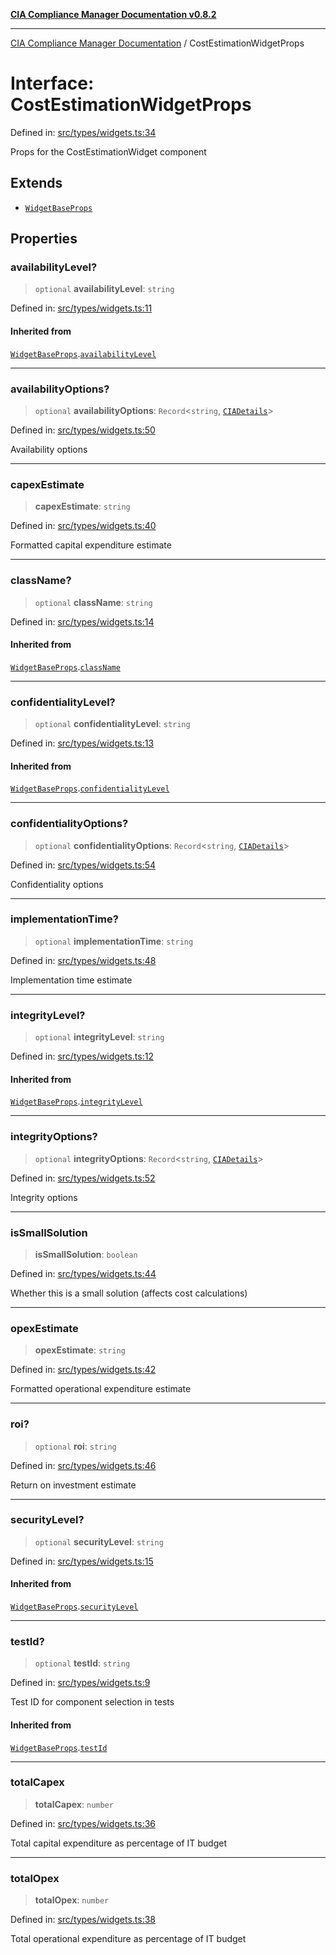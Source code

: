 [**CIA Compliance Manager Documentation v0.8.2**](../README.md)

***

[CIA Compliance Manager Documentation](../globals.md) / CostEstimationWidgetProps

# Interface: CostEstimationWidgetProps

Defined in: [src/types/widgets.ts:34](https://github.com/Hack23/cia-compliance-manager/blob/423c5d261c747ade8ca2550e176aa05168b5a31e/src/types/widgets.ts#L34)

Props for the CostEstimationWidget component

## Extends

- [`WidgetBaseProps`](WidgetBaseProps.md)

## Properties

### availabilityLevel?

> `optional` **availabilityLevel**: `string`

Defined in: [src/types/widgets.ts:11](https://github.com/Hack23/cia-compliance-manager/blob/423c5d261c747ade8ca2550e176aa05168b5a31e/src/types/widgets.ts#L11)

#### Inherited from

[`WidgetBaseProps`](WidgetBaseProps.md).[`availabilityLevel`](WidgetBaseProps.md#availabilitylevel)

***

### availabilityOptions?

> `optional` **availabilityOptions**: `Record`\<`string`, [`CIADetails`](CIADetails.md)\>

Defined in: [src/types/widgets.ts:50](https://github.com/Hack23/cia-compliance-manager/blob/423c5d261c747ade8ca2550e176aa05168b5a31e/src/types/widgets.ts#L50)

Availability options

***

### capexEstimate

> **capexEstimate**: `string`

Defined in: [src/types/widgets.ts:40](https://github.com/Hack23/cia-compliance-manager/blob/423c5d261c747ade8ca2550e176aa05168b5a31e/src/types/widgets.ts#L40)

Formatted capital expenditure estimate

***

### className?

> `optional` **className**: `string`

Defined in: [src/types/widgets.ts:14](https://github.com/Hack23/cia-compliance-manager/blob/423c5d261c747ade8ca2550e176aa05168b5a31e/src/types/widgets.ts#L14)

#### Inherited from

[`WidgetBaseProps`](WidgetBaseProps.md).[`className`](WidgetBaseProps.md#classname)

***

### confidentialityLevel?

> `optional` **confidentialityLevel**: `string`

Defined in: [src/types/widgets.ts:13](https://github.com/Hack23/cia-compliance-manager/blob/423c5d261c747ade8ca2550e176aa05168b5a31e/src/types/widgets.ts#L13)

#### Inherited from

[`WidgetBaseProps`](WidgetBaseProps.md).[`confidentialityLevel`](WidgetBaseProps.md#confidentialitylevel)

***

### confidentialityOptions?

> `optional` **confidentialityOptions**: `Record`\<`string`, [`CIADetails`](CIADetails.md)\>

Defined in: [src/types/widgets.ts:54](https://github.com/Hack23/cia-compliance-manager/blob/423c5d261c747ade8ca2550e176aa05168b5a31e/src/types/widgets.ts#L54)

Confidentiality options

***

### implementationTime?

> `optional` **implementationTime**: `string`

Defined in: [src/types/widgets.ts:48](https://github.com/Hack23/cia-compliance-manager/blob/423c5d261c747ade8ca2550e176aa05168b5a31e/src/types/widgets.ts#L48)

Implementation time estimate

***

### integrityLevel?

> `optional` **integrityLevel**: `string`

Defined in: [src/types/widgets.ts:12](https://github.com/Hack23/cia-compliance-manager/blob/423c5d261c747ade8ca2550e176aa05168b5a31e/src/types/widgets.ts#L12)

#### Inherited from

[`WidgetBaseProps`](WidgetBaseProps.md).[`integrityLevel`](WidgetBaseProps.md#integritylevel)

***

### integrityOptions?

> `optional` **integrityOptions**: `Record`\<`string`, [`CIADetails`](CIADetails.md)\>

Defined in: [src/types/widgets.ts:52](https://github.com/Hack23/cia-compliance-manager/blob/423c5d261c747ade8ca2550e176aa05168b5a31e/src/types/widgets.ts#L52)

Integrity options

***

### isSmallSolution

> **isSmallSolution**: `boolean`

Defined in: [src/types/widgets.ts:44](https://github.com/Hack23/cia-compliance-manager/blob/423c5d261c747ade8ca2550e176aa05168b5a31e/src/types/widgets.ts#L44)

Whether this is a small solution (affects cost calculations)

***

### opexEstimate

> **opexEstimate**: `string`

Defined in: [src/types/widgets.ts:42](https://github.com/Hack23/cia-compliance-manager/blob/423c5d261c747ade8ca2550e176aa05168b5a31e/src/types/widgets.ts#L42)

Formatted operational expenditure estimate

***

### roi?

> `optional` **roi**: `string`

Defined in: [src/types/widgets.ts:46](https://github.com/Hack23/cia-compliance-manager/blob/423c5d261c747ade8ca2550e176aa05168b5a31e/src/types/widgets.ts#L46)

Return on investment estimate

***

### securityLevel?

> `optional` **securityLevel**: `string`

Defined in: [src/types/widgets.ts:15](https://github.com/Hack23/cia-compliance-manager/blob/423c5d261c747ade8ca2550e176aa05168b5a31e/src/types/widgets.ts#L15)

#### Inherited from

[`WidgetBaseProps`](WidgetBaseProps.md).[`securityLevel`](WidgetBaseProps.md#securitylevel)

***

### testId?

> `optional` **testId**: `string`

Defined in: [src/types/widgets.ts:9](https://github.com/Hack23/cia-compliance-manager/blob/423c5d261c747ade8ca2550e176aa05168b5a31e/src/types/widgets.ts#L9)

Test ID for component selection in tests

#### Inherited from

[`WidgetBaseProps`](WidgetBaseProps.md).[`testId`](WidgetBaseProps.md#testid)

***

### totalCapex

> **totalCapex**: `number`

Defined in: [src/types/widgets.ts:36](https://github.com/Hack23/cia-compliance-manager/blob/423c5d261c747ade8ca2550e176aa05168b5a31e/src/types/widgets.ts#L36)

Total capital expenditure as percentage of IT budget

***

### totalOpex

> **totalOpex**: `number`

Defined in: [src/types/widgets.ts:38](https://github.com/Hack23/cia-compliance-manager/blob/423c5d261c747ade8ca2550e176aa05168b5a31e/src/types/widgets.ts#L38)

Total operational expenditure as percentage of IT budget
